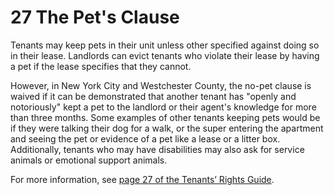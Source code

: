 # 27 The Pet's Clause
Tenants may keep pets in their unit unless other specified against doing so in their lease. Landlords can evict tenants who violate their lease by having a pet if the lease specifies that they cannot.

However, in New York City and Westchester County, the no-pet clause is waived if it can be demonstrated that another tenant has "openly and notoriously" kept a pet to the landlord or their agent's knowledge for more than three months. Some examples of other tenants keeping pets would be if they were talking their dog for a walk, or the super entering the apartment and seeing the pet or evidence of a pet like a lease or a litter box. Additionally, tenants who may have disabilities may also ask for service animals or emotional support animals. 

For more information, see [page 27 of the Tenants’ Rights Guide](https://ag.ny.gov/sites/default/files/tenants_rights.pdf).